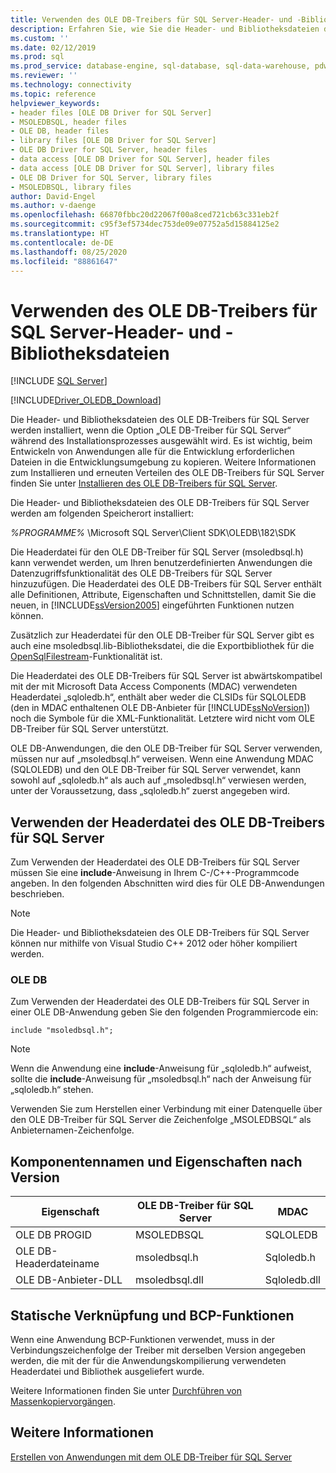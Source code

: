```yaml
---
title: Verwenden des OLE DB-Treibers für SQL Server-Header- und -Bibliotheksdateien | Microsoft-Dokumentation
description: Erfahren Sie, wie Sie die Header- und Bibliotheksdateien des OLE DB-Treibers für SQL Server in Ihrer Entwicklungsumgebung verwenden.
ms.custom: ''
ms.date: 02/12/2019
ms.prod: sql
ms.prod_service: database-engine, sql-database, sql-data-warehouse, pdw
ms.reviewer: ''
ms.technology: connectivity
ms.topic: reference
helpviewer_keywords:
- header files [OLE DB Driver for SQL Server]
- MSOLEDBSQL, header files
- OLE DB, header files
- library files [OLE DB Driver for SQL Server]
- OLE DB Driver for SQL Server, header files
- data access [OLE DB Driver for SQL Server], header files
- data access [OLE DB Driver for SQL Server], library files
- OLE DB Driver for SQL Server, library files
- MSOLEDBSQL, library files
author: David-Engel
ms.author: v-daenge
ms.openlocfilehash: 66870fbbc20d22067f00a8ced721cb63c331eb2f
ms.sourcegitcommit: c95f3ef5734dec753de09e07752a5d15884125e2
ms.translationtype: HT
ms.contentlocale: de-DE
ms.lasthandoff: 08/25/2020
ms.locfileid: "88861647"
---
```

# <a name="using-the-ole-db-driver-for-sql-server-header-and-library-files"></a>Verwenden des OLE DB-Treibers für SQL Server-Header- und -Bibliotheksdateien
[!INCLUDE [SQL Server](../../../includes/applies-to-version/sql-asdb-asdbmi-asa-pdw.md)]

[!INCLUDE[Driver_OLEDB_Download](../../../includes/driver_oledb_download.md)]

  Die Header- und Bibliotheksdateien des OLE DB-Treibers für SQL Server werden installiert, wenn die Option „OLE DB-Treiber für SQL Server“ während des Installationsprozesses ausgewählt wird. Es ist wichtig, beim Entwickeln von Anwendungen alle für die Entwicklung erforderlichen Dateien in die Entwicklungsumgebung zu kopieren. Weitere Informationen zum Installieren und erneuten Verteilen des OLE DB-Treibers für SQL Server finden Sie unter [Installieren des OLE DB-Treibers für SQL Server](../../oledb/applications/installing-oledb-driver-for-sql-server.md).  
  
 Die Header- und Bibliotheksdateien des OLE DB-Treibers für SQL Server werden am folgenden Speicherort installiert:  
  
 *%PROGRAMME%* \Microsoft SQL Server\Client SDK\OLEDB\182\SDK  
  
 Die Headerdatei für den OLE DB-Treiber für SQL Server (msoledbsql.h) kann verwendet werden, um Ihren benutzerdefinierten Anwendungen die Datenzugriffsfunktionalität des OLE DB-Treibers für SQL Server hinzuzufügen. Die Headerdatei des OLE DB-Treibers für SQL Server enthält alle Definitionen, Attribute, Eigenschaften und Schnittstellen, damit Sie die neuen, in [!INCLUDE[ssVersion2005](../../../includes/ssversion2005-md.md)] eingeführten Funktionen nutzen können.  
  
 Zusätzlich zur Headerdatei für den OLE DB-Treiber für SQL Server gibt es auch eine msoledbsql.lib-Bibliotheksdatei, die die Exportbibliothek für die [OpenSqlFilestream](../../../relational-databases/blob/access-filestream-data-with-opensqlfilestream.md)-Funktionalität ist.  
  
 Die Headerdatei des OLE DB-Treibers für SQL Server ist abwärtskompatibel mit der mit Microsoft Data Access Components (MDAC) verwendeten Headerdatei „sqloledb.h“, enthält aber weder die CLSIDs für SQLOLEDB (den in MDAC enthaltenen OLE DB-Anbieter für [!INCLUDE[ssNoVersion](../../../includes/ssnoversion-md.md)]) noch die Symbole für die XML-Funktionalität. Letztere wird nicht vom OLE DB-Treiber für SQL Server unterstützt.    
  
 OLE DB-Anwendungen, die den OLE DB-Treiber für SQL Server verwenden, müssen nur auf „msoledbsql.h“ verweisen. Wenn eine Anwendung MDAC (SQLOLEDB) und den OLE DB-Treiber für SQL Server verwendet, kann sowohl auf „sqloledb.h“ als auch auf „msoledbsql.h“ verwiesen werden, unter der Voraussetzung, dass „sqloledb.h“ zuerst angegeben wird.  
  
## <a name="using-the-ole-db-driver-for-sql-server-header-file"></a>Verwenden der Headerdatei des OLE DB-Treibers für SQL Server  
 Zum Verwenden der Headerdatei des OLE DB-Treibers für SQL Server müssen Sie eine **include**-Anweisung in Ihrem C-/C++-Programmcode angeben. In den folgenden Abschnitten wird dies für OLE DB-Anwendungen beschrieben.  
  
> [!NOTE]  
>  Die Header- und Bibliotheksdateien des OLE DB-Treibers für SQL Server können nur mithilfe von Visual Studio C++ 2012 oder höher kompiliert werden.  
  
### <a name="ole-db"></a>OLE DB  
 Zum Verwenden der Headerdatei des OLE DB-Treibers für SQL Server in einer OLE DB-Anwendung geben Sie den folgenden Programmiercode ein:  
  
```    
include "msoledbsql.h";  
```  
  
> [!NOTE]  
>  Wenn die Anwendung eine **include**-Anweisung für „sqloledb.h“ aufweist, sollte die **include**-Anweisung für „msoledbsql.h“ nach der Anweisung für „sqloledb.h“ stehen.  
  
 Verwenden Sie zum Herstellen einer Verbindung mit einer Datenquelle über den OLE DB-Treiber für SQL Server die Zeichenfolge „MSOLEDBSQL“ als Anbieternamen-Zeichenfolge.  

  
## <a name="component-names-and-properties-by-version"></a>Komponentennamen und Eigenschaften nach Version  

|Eigenschaft|OLE DB-Treiber für SQL Server|MDAC|  
|--------|----------------------------|----|   
|OLE DB PROGID|MSOLEDBSQL|SQLOLEDB|  
|OLE DB-Headerdateiname|msoledbsql.h|Sqloledb.h|  
|OLE DB-Anbieter-DLL|msoledbsql.dll|Sqloledb.dll| 
  
  
## <a name="static-linking-and-bcp-functions"></a>Statische Verknüpfung und BCP-Funktionen  
 Wenn eine Anwendung BCP-Funktionen verwendet, muss in der Verbindungszeichenfolge der Treiber mit derselben Version angegeben werden, die mit der für die Anwendungskompilierung verwendeten Headerdatei und Bibliothek ausgeliefert wurde.  
  
 Weitere Informationen finden Sie unter [Durchführen von Massenkopiervorgängen](../../oledb/features/performing-bulk-copy-operations.md).  
  
## <a name="see-also"></a>Weitere Informationen  
 [Erstellen von Anwendungen mit dem OLE DB-Treiber für SQL Server](../../oledb/applications/building-applications-with-oledb-driver-for-sql-server.md)  
  
  
